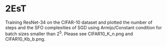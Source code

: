 # 2EsT
 Training ResNet-34 on the CIFAR-10 dataset and plotted the number of steps and the SFO complexities of SGD using Armijo/Constant condition for batch sizes smaller than $2^5$. Please see  CIFAR10_K_n.png and CIFAR10_Kb_b.png.
